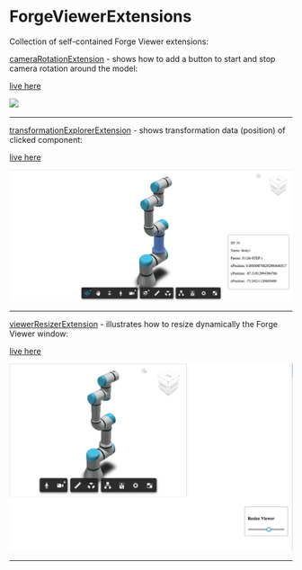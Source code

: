 # ForgeViewerExtensions
Collection of self-contained Forge Viewer extensions:

[cameraRotationExtension](./assets/js/extensions/turnTableExt.js) - shows how to add a button to start and stop camera rotation around the model:

[live here](https://apprentice3d.github.io/ForgeViewerExtensions/cameraRotation.html)

![](./assets/img/cameraRotationEx.gif)

---------------------

[transformationExplorerExtension](./assets/js/extensions/transformationExplorer.js) -
shows transformation data (position) of clicked component: 

[live here](https://apprentice3d.github.io/ForgeViewerExtensions/transformationExt.html)

![](./assets/img/transformationExplorer.png)

---------------------

[viewerResizerExtension](./assets/js/extensions/viewerResizerExt.js) - illustrates how to resize 
dynamically the Forge Viewer window: 

[live here](https://apprentice3d.github.io/ForgeViewerExtensions/viewerResizerExt.html)

![](./assets/img/viewerResizer.png)

---------------------